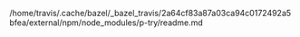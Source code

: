 /home/travis/.cache/bazel/_bazel_travis/2a64cf83a87a03ca94c0172492a5bfea/external/npm/node_modules/p-try/readme.md